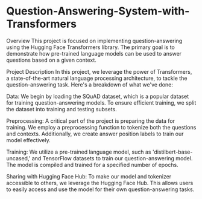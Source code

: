 # Question-Answering-System-with-Transformers

Overview
This project is focused on implementing question-answering using the Hugging Face Transformers library. The primary goal is to demonstrate how pre-trained language models can be used to answer questions based on a given context.

Project Description
In this project, we leverage the power of Transformers, a state-of-the-art natural language processing architecture, to tackle the question-answering task. Here's a breakdown of what we've done:

Data: We begin by loading the SQuAD dataset, which is a popular dataset for training question-answering models. To ensure efficient training, we split the dataset into training and testing subsets.

Preprocessing: A critical part of the project is preparing the data for training. We employ a preprocessing function to tokenize both the questions and contexts. Additionally, we create answer position labels to train our model effectively.

Training: We utilize a pre-trained language model, such as 'distilbert-base-uncased,' and TensorFlow datasets to train our question-answering model. The model is compiled and trained for a specified number of epochs.

Sharing with Hugging Face Hub: To make our model and tokenizer accessible to others, we leverage the Hugging Face Hub. This allows users to easily access and use the model for their own question-answering tasks.
